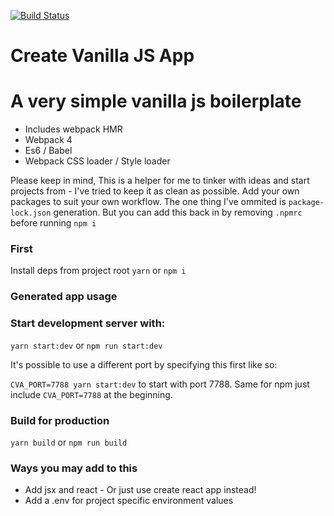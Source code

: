 [![Build Status](https://travis-ci.org/gkweb/create-vanilla-js-app.png?branch=master)](https://travis-ci.org/gkweb/create-vanilla-js-app)

# Create Vanilla JS App

# A very simple vanilla js boilerplate

- Includes webpack HMR
- Webpack 4
- Es6 / Babel
- Webpack CSS loader / Style loader

Please keep in mind, This is a helper for me to tinker with ideas and start projects from - I've tried to keep it as clean as possible. Add your own packages to suit your own workflow. The one thing I've ommited is `package-lock.json` generation. But you can add this back in by removing `.npmrc` before running `npm i`





### First

Install deps from project root `yarn` or `npm i`


### Generated app usage

### Start development server with:

`yarn start:dev` or `npm run start:dev`

It's possible to use a different port by specifying this first like so: 

`CVA_PORT=7788 yarn start:dev` to start with port 7788. Same for npm just include `CVA_PORT=7788` at the beginning.

### Build for production

`yarn build` or `npm run build`

### Ways you may add to this

+ Add jsx and react - Or just use create react app instead!
+ Add a .env for project specific environment values